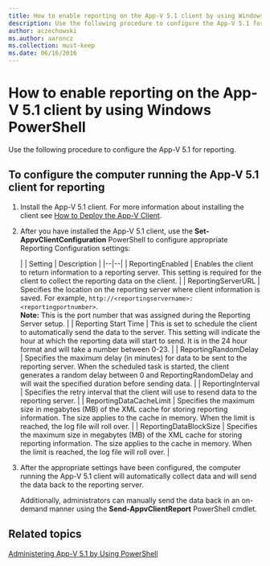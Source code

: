 ```yaml
---
title: How to enable reporting on the App-V 5.1 client by using Windows PowerShell
description: Use the following procedure to configure the App-V 5.1 for reporting.
author: aczechowski
ms.author: aaroncz
ms.collection: must-keep
ms.date: 06/16/2016
---
```



# How to enable reporting on the App-V 5.1 client by using Windows PowerShell

Use the following procedure to configure the App-V 5.1 for reporting.

## To configure the computer running the App-V 5.1 client for reporting

1. Install the App-V 5.1 client. For more information about installing the client see [How to Deploy the App-V Client](how-to-deploy-the-app-v-client-51gb18030.md).

2. After you have installed the App-V 5.1 client, use the **Set-AppvClientConfiguration** PowerShell to configure appropriate Reporting Configuration settings:

    |  | Setting | Description |
    |--|--|
    | ReportingEnabled | Enables the client to return information to a reporting server. This setting is required for the client to collect the reporting data on the client. |
    | ReportingServerURL | Specifies the location on the reporting server where client information is saved. For example, `http://<reportingservername>:<reportingportnumber>`. <br> **Note:** This is the port number that was assigned during the Reporting Server setup. |
    | Reporting Start Time | This is set to schedule the client to automatically send the data to the server. This setting will indicate the hour at which the reporting data will start to send. It is in the 24 hour format and will take a number between 0-23. |
    | ReportingRandomDelay | Specifies the maximum delay (in minutes) for data to be sent to the reporting server. When the scheduled task is started, the client generates a random delay between 0 and ReportingRandomDelay and will wait the specified duration before sending data. |
    | ReportingInterval | Specifies the retry interval that the client will use to resend data to the reporting server. |
    | ReportingDataCacheLimit | Specifies the maximum size in megabytes (MB) of the XML cache for storing reporting information. The size applies to the cache in memory. When the limit is reached, the log file will roll over. |
    | ReportingDataBlockSize | Specifies the maximum size in megabytes (MB) of the XML cache for storing reporting information. The size applies to the cache in memory. When the limit is reached, the log file will roll over. |

3. After the appropriate settings have been configured, the computer running the App-V 5.1 client will automatically collect data and will send the data back to the reporting server.

   Additionally, administrators can manually send the data back in an on-demand manner using the **Send-AppvClientReport** PowerShell cmdlet.

## Related topics

[Administering App-V 5.1 by Using PowerShell](administering-app-v-51-by-using-powershell.md)
